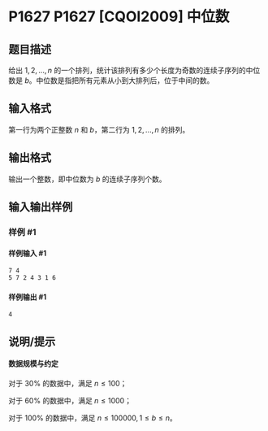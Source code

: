 # P1627 P1627 [CQOI2009] 中位数

## 题目描述

给出 $1,2,...,n$ 的一个排列，统计该排列有多少个长度为奇数的连续子序列的中位数是 $b$。中位数是指把所有元素从小到大排列后，位于中间的数。

## 输入格式

第一行为两个正整数 $n$ 和 $b$，第二行为 $1,2,...,n$ 的排列。

## 输出格式

输出一个整数，即中位数为 $b$ 的连续子序列个数。


## 输入输出样例

### 样例 #1

#### 样例输入 #1

```
7 4
5 7 2 4 3 1 6
```

#### 样例输出 #1

```
4
```

## 说明/提示

#### 数据规模与约定

对于 $30\%$ 的数据中，满足 $n \le 100$；

对于 $60\%$ 的数据中，满足 $n \le 1000$；

对于 $100\%$ 的数据中，满足 $n \le 100000,1 \le b \le n$。
